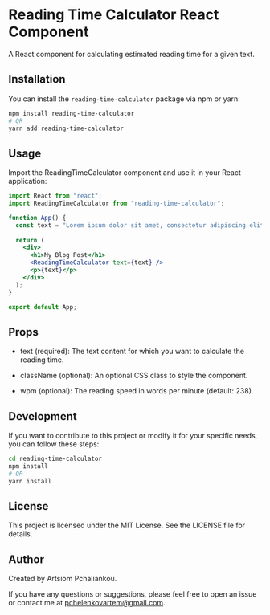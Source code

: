 # Reading Time Calculator React Component

[//]: # (![npm]&#40;https://img.shields.io/npm/v/@cycle/core/canary.svg&#41;)

[//]: # (![npm bundle size]&#40;https://img.shields.io/bundlephobia/min/wpm-calculator-react.git&#41;)

[//]: # (![GitHub]&#40;https://img.shields.io/github/license/ArtemPchela/wpm-calculator-react&#41;)

A React component for calculating estimated reading time for a given text.

## Installation

You can install the `reading-time-calculator` package via npm or yarn:

```bash
npm install reading-time-calculator
# OR
yarn add reading-time-calculator
```

## Usage

Import the ReadingTimeCalculator component and use it in your React application:

```jsx
import React from "react";
import ReadingTimeCalculator from "reading-time-calculator";

function App() {
  const text = "Lorem ipsum dolor sit amet, consectetur adipiscing elit...";
  
  return (
    <div>
      <h1>My Blog Post</h1>
      <ReadingTimeCalculator text={text} />
      <p>{text}</p>
    </div>
  );
}

export default App;
```

## Props

* text (required): The text content for which you want to calculate the reading time.

* className (optional): An optional CSS class to style the component.

* wpm (optional): The reading speed in words per minute (default: 238).

## Development

If you want to contribute to this project or modify it for your specific needs, you can follow these steps:
```bash
cd reading-time-calculator
npm install
# OR
yarn install
```

## License
This project is licensed under the MIT License. See the LICENSE file for details.


## Author
Created by Artsiom Pchaliankou.

If you have any questions or suggestions, please feel free to open an issue or contact me at pchelenkovartem@gmail.com.
